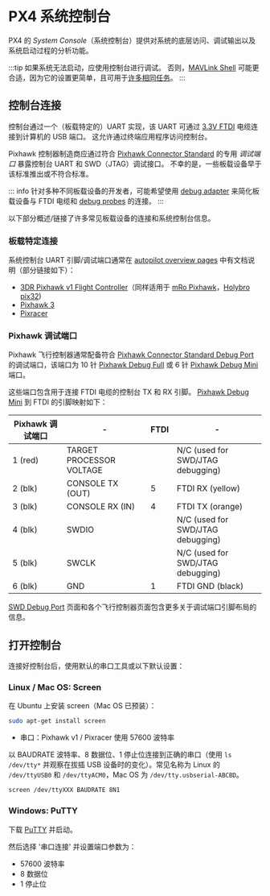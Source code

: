 # PX4 系统控制台

PX4 的 _System Console_（系统控制台）提供对系统的底层访问、调试输出以及系统启动过程的分析功能。

:::tip
如果系统无法启动，应使用控制台进行调试。
否则，[MAVLink Shell](../debug/mavlink_shell.md) 可能更合适，因为它的设置更简单，且可用于[许多相同任务](../debug/consoles.md#console_vs_shell)。
:::

## 控制台连接

控制台通过一个（板载特定的）UART 实现，该 UART 可通过 [3.3V FTDI](https://www.digikey.com/en/products/detail/TTL-232R-3V3/768-1015-ND/1836393) 电缆连接到计算机的 USB 端口。
这允许通过终端应用程序访问控制台。

Pixhawk 控制器制造商应通过符合 [Pixhawk Connector Standard](#pixhawk_debug_port) 的专用 _调试端口_ 暴露控制台 UART 和 SWD（JTAG）调试接口。
不幸的是，一些板载设备早于该标准推出或不符合标准。

::: info
针对多种不同板载设备的开发者，可能希望使用 [debug adapter](../debug/swd_debug.md#debug-adapters) 来简化板载设备与 FTDI 电缆和 [debug probes](../debug/swd_debug.md#debug-probes-for-px4-hardware) 的连接。
:::

以下部分概述/链接了许多常见板载设备的连接和系统控制台信息。

### 板载特定连接

系统控制台 UART 引脚/调试端口通常在 [autopilot overview pages](../flight_controller/index.md) 中有文档说明（部分链接如下）：

- [3DR Pixhawk v1 Flight Controller](../flight_controller/pixhawk.md#console-port)（同样适用于
  [mRo Pixhawk](../flight_controller/mro_pixhawk.md#debug-ports)，[Holybro pix32](../flight_controller/holybro_pix32.md#debug-port))
- [Pixhawk 3](../flight_controller/pixhawk3_pro.md#debug-port)
- [Pixracer](../flight_controller/pixracer.md#debug-port)

<a id="pixhawk_debug_port"></a>

### Pixhawk 调试端口

Pixhawk 飞行控制器通常配备符合 [Pixhawk Connector Standard Debug Port](../debug/swd_debug.md#pixhawk-connector-standard-debug-ports) 的调试端口，该端口为 10 针 [Pixhawk Debug Full](../debug/swd_debug.md#pixhawk-debug-full) 或 6 针 [Pixhawk Debug Mini](../debug/swd_debug.md#pixhawk-debug-mini) 端口。

这些端口包含用于连接 FTDI 电缆的控制台 TX 和 RX 引脚。
[Pixhawk Debug Mini](../debug/swd_debug.md#pixhawk-debug-mini) 到 FTDI 的引脚映射如下：

| Pixhawk 调试端口 | -                        | FTDI | -                                 |
| ------------------ | ------------------------ | ---- | --------------------------------- |
| 1 (red)            | TARGET PROCESSOR VOLTAGE |      | N/C (used for SWD/JTAG debugging) |
| 2 (blk)            | CONSOLE TX (OUT)         | 5    | FTDI RX (yellow)                  |
| 3 (blk)            | CONSOLE RX (IN)          | 4    | FTDI TX (orange)                  |
| 4 (blk)            | SWDIO                    |      | N/C (used for SWD/JTAG debugging) |
| 5 (blk)            | SWCLK                    |      | N/C (used for SWD/JTAG debugging) |
| 6 (blk)            | GND                      | 1    | FTDI GND (black)                  |

[SWD Debug Port](../debug/swd_debug.md) 页面和各个飞行控制器页面包含更多关于调试端口引脚布局的信息。

## 打开控制台

连接好控制台后，使用默认的串口工具或以下默认设置：

### Linux / Mac OS: Screen

在 Ubuntu 上安装 screen（Mac OS 已预装）：

```sh
sudo apt-get install screen
```

- 串口：Pixhawk v1 / Pixracer 使用 57600 波特率

以 BAUDRATE 波特率、8 数据位、1 停止位连接到正确的串口（使用 `ls /dev/tty*` 并观察在拔插 USB 设备时的变化）。常见名称为 Linux 的 `/dev/ttyUSB0` 和 `/dev/ttyACM0`，Mac OS 为 `/dev/tty.usbserial-ABCBD`。

```sh
screen /dev/ttyXXX BAUDRATE 8N1
```

### Windows: PuTTY

下载 [PuTTY](http://www.chiark.greenend.org.uk/~sgtatham/putty/download.html) 并启动。

然后选择 '串口连接' 并设置端口参数为：

- 57600 波特率
- 8 数据位
- 1 停止位